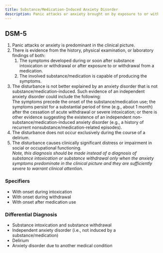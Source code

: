 ```yaml
---
title: Substance/Medication-Induced Anxiety Disorder
description: Panic attacks or anxiety brought on by exposure to or withdrawal from a substance or medication.
---
```


## DSM-5
1. Panic attacks or anxiety is predominant in the clinical picture.  
2. There is evidence from the history, physical examination, or laboratory findings of both:  
    1. The symptoms developed during or soon after substance intoxication or withdrawal or after exposure to or withdrawal from a medication.  
    2. The involved substance/medication is capable of producing the symptoms.  
3. The disturbance is not better explained by an anxiety disorder that is not substance/medication-induced. Such evidence of an independent anxiety disorder could include the following:  
The symptoms precede the onset of the substance/medication use; the symptoms persist for a substantial period of time (e.g., about 1 month) after the cessation of acute withdrawal or severe intoxication; or there is other evidence suggesting the existence of an independent non-substance/medication-induced anxiety disorder (e.g., a history of recurrent nonsubstance/medication-related episodes).  
4. The disturbance does not occur exclusively during the course of a delirium.  
5. The disturbance causes clinically significant distress or impairment in social or occupational functioning.  
<i>Note, this diagnosis should be made instead of a diagnosis of substance intoxication or substance withdrawal only when the anxiety symptoms predominate in the clinical picture and they are sufficiently severe to warrant clinical attention.</i>  

### Specifiers
- With onset during intoxication  
- With onset during withdrawal  
- With onset after medication use

### Differential Diagnosis
- Substance intoxication and substance withdrawal  
- Independent anxiety disorder (i.e., not induced by a substance/medication)  
- Delirium  
- Anxiety disorder due to another medical condition